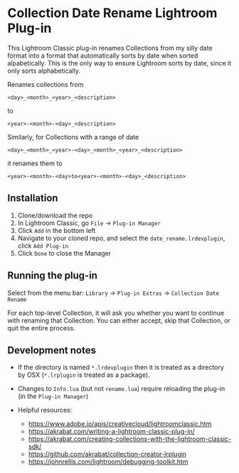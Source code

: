 # Collection Date Rename Lightroom Plug-in

This Lightroom Classic plug-in renames Collections from my silly date format into a format that automatically sorts by date when sorted alpabetically.
This is the only way to ensure Lightroom sorts by date, since it only sorts alphabetically.

Renames collections from
```
<day>_<month>_<year>_<description>
```

to 
```
<year>-<month>-<day>_<description>
```

Similarly, for Collections with a range of date

```
<day>_<month>_<year>-<day>_<month>_<year>_<description>
```

it renames them to

```
<year>-<month>-<day>to<year>-<month>-<day>_<description>
```

## Installation

1. Clone/download the repo
2. In Lightroom Classic, go `File` -> `Plug-in Manager`
3. Click `Add` in the bottom left
4. Navigate to your cloned repo, and select the `date_rename.lrdevplugin`, click `Add Plug-in`
5. Click `Done` to close the Manager

## Running the plug-in

Select from the menu bar: `Library` -> `Plug-in Extras` -> `Collection Date Rename`

For each top-level Collection, it will ask you whether you want to continue with renaming that Collection. You can either accept, skip that Collection, or quit the entire process.

## Development notes

- If the directory is named `*.lrdevplugin` then it is treated as a directory by OSX (`*.lrplugin` is treated as a package).

- Changes to `Info.lua` (but not `rename.lua`) require reloading the plug-in (in the `Plug-in Manager`)

- Helpful resources:
  - https://www.adobe.io/apis/creativecloud/lightroomclassic.htm
  - https://akrabat.com/writing-a-lightroom-classic-plug-in/
  - https://akrabat.com/creating-collections-with-the-lightroom-classic-sdk/
  - https://github.com/akrabat/collection-creator-lrplugin
  - https://johnrellis.com/lightroom/debugging-toolkit.htm